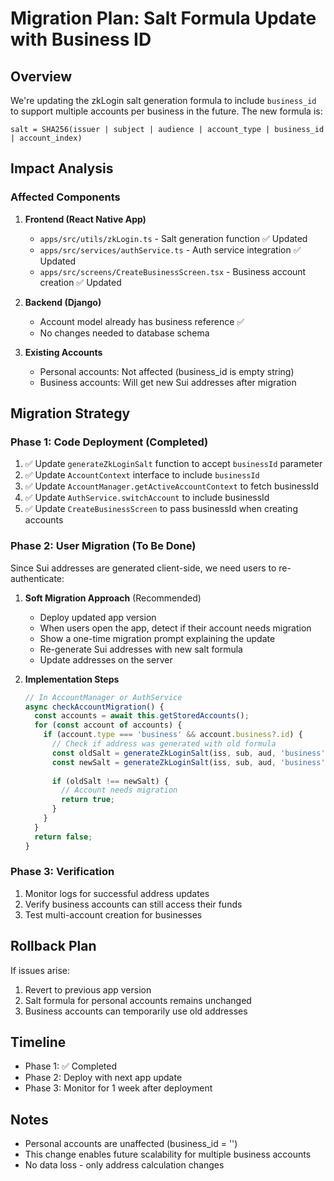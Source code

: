 # Migration Plan: Salt Formula Update with Business ID

## Overview
We're updating the zkLogin salt generation formula to include `business_id` to support multiple accounts per business in the future. The new formula is:
```
salt = SHA256(issuer | subject | audience | account_type | business_id | account_index)
```

## Impact Analysis

### Affected Components
1. **Frontend (React Native App)**
   - `apps/src/utils/zkLogin.ts` - Salt generation function ✅ Updated
   - `apps/src/services/authService.ts` - Auth service integration ✅ Updated
   - `apps/src/screens/CreateBusinessScreen.tsx` - Business account creation ✅ Updated

2. **Backend (Django)**
   - Account model already has business reference ✅
   - No changes needed to database schema

3. **Existing Accounts**
   - Personal accounts: Not affected (business_id is empty string)
   - Business accounts: Will get new Sui addresses after migration

## Migration Strategy

### Phase 1: Code Deployment (Completed)
1. ✅ Update `generateZkLoginSalt` function to accept `businessId` parameter
2. ✅ Update `AccountContext` interface to include `businessId`
3. ✅ Update `AccountManager.getActiveAccountContext` to fetch businessId
4. ✅ Update `AuthService.switchAccount` to include businessId
5. ✅ Update `CreateBusinessScreen` to pass businessId when creating accounts

### Phase 2: User Migration (To Be Done)
Since Sui addresses are generated client-side, we need users to re-authenticate:

1. **Soft Migration Approach** (Recommended)
   - Deploy updated app version
   - When users open the app, detect if their account needs migration
   - Show a one-time migration prompt explaining the update
   - Re-generate Sui addresses with new salt formula
   - Update addresses on the server

2. **Implementation Steps**
   ```typescript
   // In AccountManager or AuthService
   async checkAccountMigration() {
     const accounts = await this.getStoredAccounts();
     for (const account of accounts) {
       if (account.type === 'business' && account.business?.id) {
         // Check if address was generated with old formula
         const oldSalt = generateZkLoginSalt(iss, sub, aud, 'business', '', account.index);
         const newSalt = generateZkLoginSalt(iss, sub, aud, 'business', account.business.id, account.index);
         
         if (oldSalt !== newSalt) {
           // Account needs migration
           return true;
         }
       }
     }
     return false;
   }
   ```

### Phase 3: Verification
1. Monitor logs for successful address updates
2. Verify business accounts can still access their funds
3. Test multi-account creation for businesses

## Rollback Plan
If issues arise:
1. Revert to previous app version
2. Salt formula for personal accounts remains unchanged
3. Business accounts can temporarily use old addresses

## Timeline
- Phase 1: ✅ Completed
- Phase 2: Deploy with next app update
- Phase 3: Monitor for 1 week after deployment

## Notes
- Personal accounts are unaffected (business_id = '')
- This change enables future scalability for multiple business accounts
- No data loss - only address calculation changes